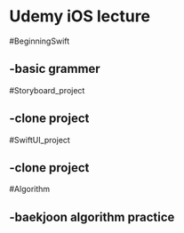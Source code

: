 Udemy iOS lecture
==

#BeginningSwift
## -basic grammer

#Storyboard_project
## -clone project

#SwiftUI_project
## -clone project

#Algorithm
## -baekjoon algorithm practice

